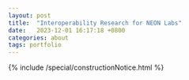 ```yaml
---
layout: post
title:  "Interoperability Research for NEON Labs"
date:   2023-12-01 16:17:18 +0800
categories: about
tags: portfolio
---
```


<div class="Space">{% include /special/constructionNotice.html %}</div>
